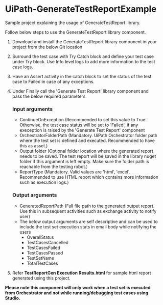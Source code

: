 # UiPath-GenerateTestReportExample
Sample project explaining the usage of GenerateTestReport library.

Follow below steps to use the GenerateTestReport library component.
1. Download and install the GenerateTestReport library component in your project from the below Git location
2. Surround the test case with Try Catch block and define your test case under Try block. Use Info level logs to add more information to the test case logs.
3. Have an Assert activity in the catch block to set the status of the test case to Failed in case of any exceptions.
4. Under Finally call the 'Generate Test Report' library component and pass the below required parameters.
	### Input arguments
	- ContinueOnException (Recommended to set this value to True. Otherwise, the test case status will be set to 'Failed', if any exeception is raised by the 'Generate Test Report' component
	- OrchestratorFolderPath (Mandatory. UiPath Orchestrator folder path where the test set is defined and executed. Recommended to have this as asset.)
	- Output folder (Optional folder location where the generated report needs to be saved. The test report will be saved in the library nuget folder if this argument is left empty. Make sure the folder path is reachable from the testing robot.)
	- ReportType (Mandatory. Valid values are 'html', 'excel'. Recommended to use HTML report which contains more information such as execution logs.)
	
	### Output arguments
	- GeneratedReportPath (Full file path to the generated output report. Use this in subsequent activities such as exchange activity to notify user)
	- The below output arguments are self descriptive and can be used to include the test set execution stats in email body while notifying the users
		- OverallStatus
		- TestCasesCancelled
		- TestCasesFailed
		- TestCasesPassed
		- TestSetName
		- TotalTestCases

5. Refer **TestReportGen Execution Results.html** for sample html report generated using this project.

**Please note this component will only work when a test set is executed from Orchestrator and not while running/debugging test cases using Studio.**
